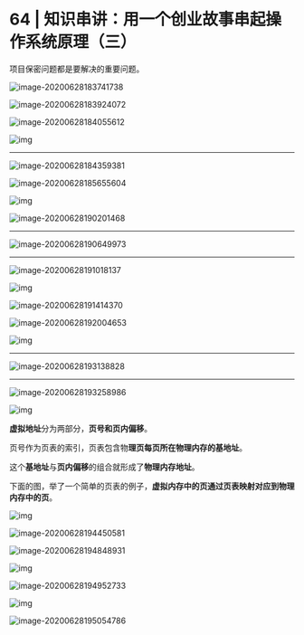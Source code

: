 # 64 | 知识串讲：用一个创业故事串起操作系统原理（三）

项目保密问题都是要解决的重要问题。

![image-20200628183741738](../../AppData/Roaming/Typora/typora-user-images/image-20200628183741738.png)

![image-20200628183924072](../../AppData/Roaming/Typora/typora-user-images/image-20200628183924072.png)

![image-20200628184055612](../../AppData/Roaming/Typora/typora-user-images/image-20200628184055612.png)

![img](https://static001.geekbang.org/resource/image/8f/49/8f158f58dda94ec04b26200073e15449.jpeg)

---

![image-20200628184359381](../../AppData/Roaming/Typora/typora-user-images/image-20200628184359381.png)

![image-20200628185655604](../../AppData/Roaming/Typora/typora-user-images/image-20200628185655604.png)

![img](https://static001.geekbang.org/resource/image/3f/4f/3fa8123990e5ae2c86859f70a8351f4f.jpeg)

![image-20200628190201468](../../AppData/Roaming/Typora/typora-user-images/image-20200628190201468.png)

---

![image-20200628190649973](../../AppData/Roaming/Typora/typora-user-images/image-20200628190649973.png)

---

![image-20200628191018137](../../AppData/Roaming/Typora/typora-user-images/image-20200628191018137.png)

![img](https://static001.geekbang.org/resource/image/af/83/afa4beefd380effefb0e54a8d9345c83.jpeg)

![image-20200628191414370](../../AppData/Roaming/Typora/typora-user-images/image-20200628191414370.png)

![image-20200628192004653](../../AppData/Roaming/Typora/typora-user-images/image-20200628192004653.png)

![img](https://static001.geekbang.org/resource/image/4e/9d/4ed91c744220d8b4298237d2ab2eda9d.jpeg)

---

![image-20200628193138828](../../AppData/Roaming/Typora/typora-user-images/image-20200628193138828.png)

---

![image-20200628193258986](../../AppData/Roaming/Typora/typora-user-images/image-20200628193258986.png)

![img](https://static001.geekbang.org/resource/image/ab/40/abbcafe962d93fac976aa26b7fcb7440.jpg)

**虚拟地址**分为两部分，**页号和页内偏移**。

页号作为页表的索引，页表包含物**理页每页所在物理内存的基地址**。

这个**基地址**与**页内偏移**的组合就形成了**物理内存地址**。

下面的图，举了一个简单的页表的例子，**虚拟内存中的页通过页表映射对应到物理内存中的页**。

![img](https://static001.geekbang.org/resource/image/83/c3/83a5de160088a2e23e7c1a76c013efc3.jpg)

![image-20200628194450581](../../AppData/Roaming/Typora/typora-user-images/image-20200628194450581.png)

![image-20200628194848931](../../AppData/Roaming/Typora/typora-user-images/image-20200628194848931.png)

![img](https://static001.geekbang.org/resource/image/b6/b8/b6960eb0a7eea008d33f8e0c4facc8b8.jpg)

![image-20200628194952733](../../AppData/Roaming/Typora/typora-user-images/image-20200628194952733.png)

![img](https://static001.geekbang.org/resource/image/42/0b/42eff3e7574ac8ce2501210e25cd2c0b.jpg)

![image-20200628195054786](../../AppData/Roaming/Typora/typora-user-images/image-20200628195054786.png)